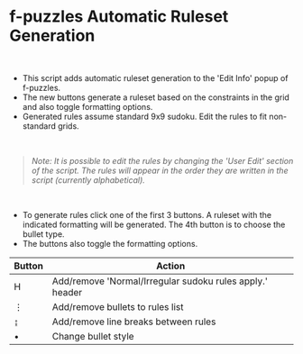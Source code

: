# f-puzzles Automatic Ruleset Generation


<br>

* This script adds automatic ruleset generation to the 'Edit Info' popup of f-puzzles. 
* The new buttons generate a ruleset based on the constraints in the grid and also toggle formatting options.
* Generated rules assume standard 9x9 sudoku. Edit the rules to fit non-standard grids.

<br>

> *Note: It is possible to edit the rules by changing the 'User Edit' section of the script. The rules will appear in the order they are written in the script (currently alphabetical).*

<br>


* To generate rules click one of the first 3 buttons. A ruleset with the indicated formatting will be generated. The 4th button is to choose the bullet type.
* The buttons also toggle the formatting options.

|Button|Action|
| --- | --- |
| H | Add/remove 'Normal/Irregular sudoku rules apply.' header |
| ⋮ | Add/remove bullets to rules list |
| ↨ | Add/remove line breaks between rules |
| • | Change bullet style |


